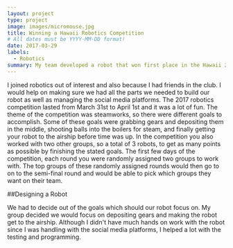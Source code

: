 ```yaml
---
layout: project
type: project
image: images/micromouse.jpg
title: Winning a Hawaii Robotics Competition
# All dates must be YYYY-MM-DD format!
date: 2017-03-29
labels:
  - Robotics
summary: My team developed a robot that won first place in the Hawaii 2017 FIRST Robotics Steamworks Competition.
---
```


I joined robotics out of interest and also because I had friends in the club. I would help on making sure we had all the parts we needed to build our robot as well as managing the social media platforms. The 2017 robotics competition lasted from March 31st to April 1st and it was a lot of fun. The theme of the competition was steamworks, so there were different goals to accomplish. Some of these goals were grabbing gears and depositing them in the middle, shooting balls into the boilers for steam, and finally getting your robot to the airship before time was up. In the competition you also worked with two other groups, so a total of 3 robots, to get as many points as possible by finishing the stated goals. The first few days of the competition, each round you were randomly assigned two groups to work with. The top groups of these randomly assigned rounds would then go to on to the semi-final round and would be able to pick which groups they want on their team. 

##Designing a Robot

We had to decide out of the goals which should our robot focus on. My group decided we would focus on depositing gears and making the robot get to the airship. Although I didn't have much hands on work with the robot since I was handling with the social media platforms, I helped a lot with the testing and programming. 
